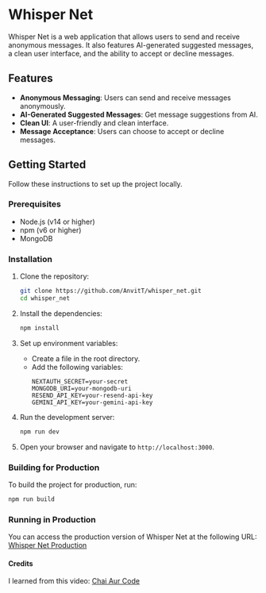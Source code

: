# Whisper Net

Whisper Net is a web application that allows users to send and receive anonymous messages. It also features AI-generated suggested messages, a clean user interface, and the ability to accept or decline messages.

## Features

- **Anonymous Messaging**: Users can send and receive messages anonymously.
- **AI-Generated Suggested Messages**: Get message suggestions from AI.
- **Clean UI**: A user-friendly and clean interface.
- **Message Acceptance**: Users can choose to accept or decline messages.

## Getting Started

Follow these instructions to set up the project locally.

### Prerequisites

- Node.js (v14 or higher)
- npm (v6 or higher)
- MongoDB

### Installation

1. Clone the repository:
    ```sh
    git clone https://github.com/AnvitT/whisper_net.git
    cd whisper_net
    ```

2. Install the dependencies:
    ```sh
    npm install
    ```

3. Set up environment variables:
    - Create a  file in the root directory.
    - Add the following variables:
        ```env
        NEXTAUTH_SECRET=your-secret
        MONGODB_URI=your-mongodb-uri
        RESEND_API_KEY=your-resend-api-key
        GEMINI_API_KEY=your-gemini-api-key
        ```

4. Run the development server:
    ```sh
    npm run dev
    ```

5. Open your browser and navigate to `http://localhost:3000`.

### Building for Production

To build the project for production, run:
```sh
npm run build
```

### Running in Production

You can access the production version of Whisper Net at the following URL:
[Whisper Net Production](https://whisper-net-peach.vercel.app/)

#### Credits

I learned from this video: [Chai Aur Code](https://www.youtube.com/watch?v=zLJoVRleOuc&pp=ygUNY2hhaSBhdXIgY29kZQ%3D%3D)